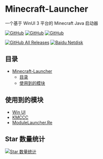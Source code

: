 # Minecraft-Launcher
一个基于 WinUI 3 平台的 Minecraft Java 启动器

<a href="https://github.com/wherewhere/Minecraft-Launcher/blob/master/LICENSE"><img alt="GitHub" src="https://img.shields.io/github/license/wherewhere/Minecraft-Launcher.svg?label=License&style=flat-square"></a>
<a href="https://github.com/wherewhere/Minecraft-Launcher/issues"><img alt="GitHub" src="https://img.shields.io/github/issues/wherewhere/Minecraft-Launcher.svg?label=Issues&style=flat-square"></a>
<a href="https://github.com/wherewhere/Minecraft-Launcher/stargazers"><img alt="GitHub" src="https://img.shields.io/github/stars/wherewhere/Minecraft-Launcher.svg?label=Stars&style=flat-square"></a>

<a href="https://github.com/wherewhere/Minecraft-Launcher/releases/latest"><img alt="GitHub All Releases" src="https://img.shields.io/github/downloads/wherewhere/Minecraft-Launcher/total.svg?label=DOWNLOAD&logo=github&style=for-the-badge"></a>
<a href=""><img alt="Baidu Netdisk" src="https://img.shields.io/badge/download-%e5%af%86%e7%a0%81%ef%bc%9alIIl-magenta.svg?label=%e4%b8%8b%e8%bd%bd&logo=baidu&style=for-the-badge"></a>

## 目录
- [Minecraft-Launcher](#Minecraft-Launcher)
  - [目录](#目录)
  - [使用到的模块](#使用到的模块)

## 使用到的模块
- [Win UI](https://github.com/microsoft/microsoft-ui-xaml "Win UI")
- [KMCCC](https://github.com/MineStudio/KMCCC "KMCCC")
- [ModuleLauncher.Re](https://github.com/AHpxChina/ModuleLauncher.Re "ModuleLauncher.Re")

## Star 数量统计
[![Star 数量统计](https://starchart.cc/wherewhere/Minecraft-Launcher.svg)](https://starchart.cc/wherewhere/Minecraft-Launcher "Star 数量统计")
